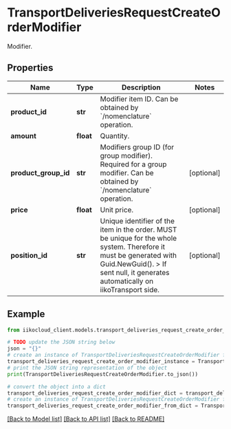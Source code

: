 # TransportDeliveriesRequestCreateOrderModifier

Modifier.

## Properties

Name | Type | Description | Notes
------------ | ------------- | ------------- | -------------
**product_id** | **str** | Modifier item ID.                Can be obtained by &#x60;/nomenclature&#x60; operation. | 
**amount** | **float** | Quantity. | 
**product_group_id** | **str** | Modifiers group ID (for group modifier). Required for a group modifier.                Can be obtained by &#x60;/nomenclature&#x60; operation. | [optional] 
**price** | **float** | Unit price. | [optional] 
**position_id** | **str** | Unique identifier of the item in the order.  MUST be unique for the whole system. Therefore it must be generated with Guid.NewGuid().  &gt; If sent null, it generates automatically on iikoTransport side. | [optional] 

## Example

```python
from iikocloud_client.models.transport_deliveries_request_create_order_modifier import TransportDeliveriesRequestCreateOrderModifier

# TODO update the JSON string below
json = "{}"
# create an instance of TransportDeliveriesRequestCreateOrderModifier from a JSON string
transport_deliveries_request_create_order_modifier_instance = TransportDeliveriesRequestCreateOrderModifier.from_json(json)
# print the JSON string representation of the object
print(TransportDeliveriesRequestCreateOrderModifier.to_json())

# convert the object into a dict
transport_deliveries_request_create_order_modifier_dict = transport_deliveries_request_create_order_modifier_instance.to_dict()
# create an instance of TransportDeliveriesRequestCreateOrderModifier from a dict
transport_deliveries_request_create_order_modifier_from_dict = TransportDeliveriesRequestCreateOrderModifier.from_dict(transport_deliveries_request_create_order_modifier_dict)
```
[[Back to Model list]](../README.md#documentation-for-models) [[Back to API list]](../README.md#documentation-for-api-endpoints) [[Back to README]](../README.md)


